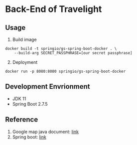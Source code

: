 # Back-End of Travelight
## Usage

1. Build image
```
docker build -t springio/gs-spring-boot-docker . \
    --build-arg SECRET_PASSPHRASE=[our secret passphrase]
```

2. Deployment
```
docker run -p 8080:8080 springio/gs-spring-boot-docker
```

## Development Envrionment

* JDK 11
* Spring Boot 2.7.5

## Reference

1. Google map java document: [link](https://www.javadoc.io/doc/com.google.maps/google-maps-services/latest/index.html)
2. Spring boot: [link](https://spring.io/)
